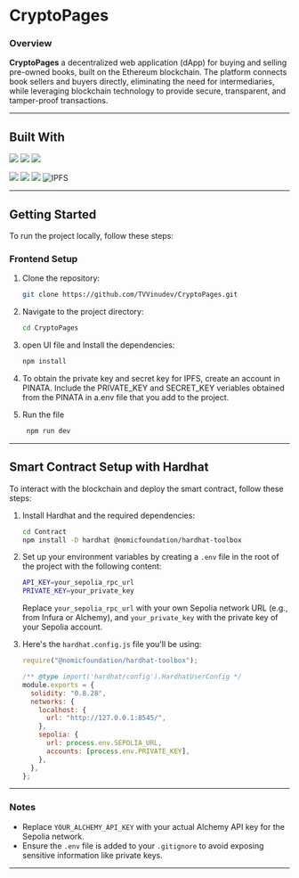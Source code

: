 # CryptoPages

### Overview
**CryptoPages** a decentralized web application (dApp) for buying and selling
pre-owned books, built on the Ethereum blockchain. The platform connects book sellers
and buyers directly, eliminating the need for intermediaries, while leveraging blockchain
technology to provide secure, transparent, and tamper-proof transactions.

---

## Built With
![](https://img.shields.io/badge/HTML5-informational?style=flat&logo=HTML5&color=FF4500)
![](https://img.shields.io/badge/TailwindCSS-informational?style=flat&logo=TailwindCSS&color=00BFFF)
![](https://img.shields.io/badge/React-informational?style=flat&logo=React&color=4CAF50)


![](https://img.shields.io/badge/Solidity-informational?style=flat&logo=Solidity&color=4E44CE)
![](https://img.shields.io/badge/Ethereum-informational?style=flat&logo=Ethereum&color=6CACE4)
![](https://img.shields.io/badge/Hardhat-informational?style=flat&logo=Hardhat&color=FF69B4)
![IPFS](https://img.shields.io/badge/IPFS-blue?style=flat&logo=IPFS&logoColor=white)

---

## Getting Started

To run the project locally, follow these steps:

### Frontend Setup

1. Clone the repository:
    ```bash
    git clone https://github.com/TVVinudev/CryptoPages.git
    ```
2. Navigate to the project directory:
    ```bash
    cd CryptoPages
    ```
3. open UI file and Install the dependencies:
    ```bash
    npm install
    ```
4. To obtain the private key and secret key for IPFS, create an account in PINATA. Include the PRIVATE_KEY and SECRET_KEY veriables obtained from the PINATA in a.env file that you add to the project.

5. Run the file
   ```bash
    npm run dev
    ```
    
---

## Smart Contract Setup with Hardhat

To interact with the blockchain and deploy the smart contract, follow these steps:

1. Install Hardhat and the required dependencies:
    ```bash
    cd Contract
    npm install -D hardhat @nomicfoundation/hardhat-toolbox
    ```

2. Set up your environment variables by creating a `.env` file in the root of the project with the following content:
    ```bash
    API_KEY=your_sepolia_rpc_url
    PRIVATE_KEY=your_private_key
    ```
    
    Replace `your_sepolia_rpc_url` with your own Sepolia network URL (e.g., from Infura or Alchemy), and `your_private_key` with the private key of your Sepolia account.

3. Here's the `hardhat.config.js` file you'll be using:

    ```javascript
    require("@nomicfoundation/hardhat-toolbox");

    /** @type import('hardhat/config').HardhatUserConfig */
    module.exports = {
      solidity: "0.8.28",
      networks: {
        localhost: {
          url: "http://127.0.0.1:8545/",
        },
        sepolia: {
          url: process.env.SEPOLIA_URL,
          accounts: [process.env.PRIVATE_KEY],
        },
      },
    };
    ```

---

### Notes
- Replace `YOUR_ALCHEMY_API_KEY` with your actual Alchemy API key for the Sepolia network.
- Ensure the `.env` file is added to your `.gitignore` to avoid exposing sensitive information like private keys.

---

